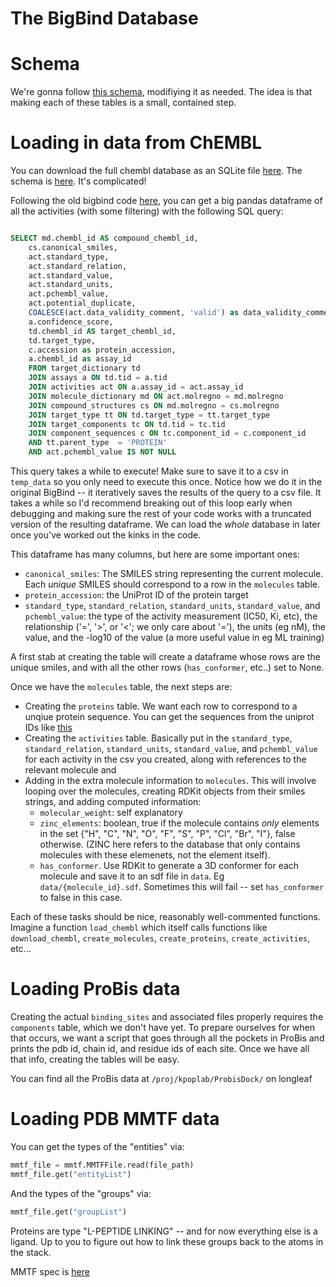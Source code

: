 # The BigBind Database

# Schema
We're gonna follow [this schema](https://dbdiagram.io/d/BigBind-65845d7989dea627995d0d84), modifiying it as needed. The idea is that making each of these tables is a small, contained step.

# Loading in data from ChEMBL

You can download the full chembl database as an SQLite file [here](https://ftp.ebi.ac.uk/pub/databases/chembl/ChEMBLdb/latest/chembl_33_schema.png). The schema is [here](https://ftp.ebi.ac.uk/pub/databases/chembl/ChEMBLdb/latest/chembl_33_schema.png). It's complicated!

Following the old bigbind code [here](https://github.com/molecularmodelinglab/bigbind/blob/7c67d75d7f4b0d0f74df5faa62372afc56d34c3d/bigbind/bigbind.py#L214), you can get a big pandas dataframe of all the activities (with some filtering) with the following SQL query:
```sql

SELECT md.chembl_id AS compound_chembl_id,
    cs.canonical_smiles,
    act.standard_type,
    act.standard_relation,
    act.standard_value,
    act.standard_units,
    act.pchembl_value,
    act.potential_duplicate,
    COALESCE(act.data_validity_comment, 'valid') as data_validity_comment,
    a.confidence_score,
    td.chembl_id AS target_chembl_id,
    td.target_type,
    c.accession as protein_accession,
    a.chembl_id as assay_id
    FROM target_dictionary td
    JOIN assays a ON td.tid = a.tid
    JOIN activities act ON a.assay_id = act.assay_id
    JOIN molecule_dictionary md ON act.molregno = md.molregno
    JOIN compound_structures cs ON md.molregno = cs.molregno
    JOIN target_type tt ON td.target_type = tt.target_type
    JOIN target_components tc ON td.tid = tc.tid
    JOIN component_sequences c ON tc.component_id = c.component_id
    AND tt.parent_type  = 'PROTEIN' 
    AND act.pchembl_value IS NOT NULL

```

This query takes a while to execute! Make sure to save it to a csv in `temp_data` so you only need to execute this once. Notice how we do it in the original BigBind -- it iteratively saves the results of the query to a csv file. It takes a while so I'd recommend breaking out of this loop early when debugging and making sure the rest of your code works with a truncated version of the resulting dataframe. We can load the _whole_ database in later once you've worked out the kinks in the code.

This dataframe has many columns, but here are some important ones:
- `canonical_smiles`: The SMILES string representing the current molecule. Each _unique_ SMILES should correspond to a row in the `molecules` table.
- `protein_accession`: the UniProt ID of the protein target
- `standard_type`, `standard_relation`, `standard_units`, `standard_value`, and `pchembl_value`: the type of the activity measurement (IC50, Ki, etc), the relationship ('=', '>', or '<'; we only care about '='), the units (eg nM), the value, and the -log10 of the value (a more useful value in eg ML training)

 A first stab at creating the table will create a dataframe whose rows are the unique smiles, and with all the other rows (`has_conformer`, etc..) set to None. 

Once we have the `molecules` table, the next steps are:

- Creating the `proteins` table. We want each row to correspond to a unqiue protein sequence. You can get the sequences from the uniprot IDs like [this](https://stackoverflow.com/questions/52569622/protein-sequence-from-uniprot-protein-id-python)
- Creating the `activities` table. Basically put in the `standard_type`, `standard_relation`, `standard_units`, `standard_value`, and `pchembl_value` for each activity in the csv you created, along with references to the relevant molecule and 
- Adding in the extra molecule information to `molecules`. This will involve looping over the molecules, creating RDKit objects from their smiles strings, and adding computed information:
    - `molecular_weight`: self explanatory
    - `zinc_elements`: boolean, true if the molecule contains _only_ elements in the set {"H", "C", "N", "O", "F", "S", "P", "Cl", "Br", "I"}, false otherwise. (ZINC here refers to the database that only contains molecules with these elemenets, not the element itself).
    - `has_conformer`. Use RDKit to generate a 3D conformer for each molecule and save it to an sdf file in `data`. Eg `data/{molecule_id}.sdf`. Sometimes this will fail -- set `has_conformer` to false in this case.

Each of these tasks should be nice, reasonably well-commented functions. Imagine a function `load_chembl` which itself calls functions like `download_chembl`, `create_molecules`, `create_proteins`, `create_activities`, etc...

# Loading ProBis data

Creating the actual `binding_sites` and associated files properly requires the `components` table, which we don't have yet. To prepare ourselves for when that occurs, we want a script that goes through all the pockets in ProBis and prints the pdb id, chain id, and residue ids of each site. Once we have all that info, creating the tables will be easy.

You can find all the ProBis data at `/proj/kpoplab/ProbisDock/` on longleaf

# Loading PDB MMTF data

You can get the types of the "entities" via:
```python
mmtf_file = mmtf.MMTFFile.read(file_path)
mmtf_file.get("entityList")
```

And the types of the "groups" via:
```python
mmtf_file.get("groupList")
```

Proteins are type "L-PEPTIDE LINKING" -- and for now everything else is a ligand. Up to you to figure out how to link these groups back to the atoms in the stack.

MMTF spec is [here](https://github.com/rcsb/mmtf/blob/master/spec.md)


